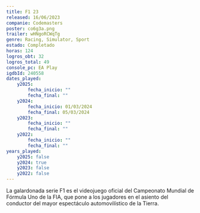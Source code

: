 ```yaml
---
title: F1 23
released: 16/06/2023
companie: Codemasters
poster: co6g3a.png
trailer: wHNgoRCWqTg
genre: Racing, Simulator, Sport
estado: Completado
horas: 124
logros_obt: 32
logros_total: 49
console_pc: EA Play
igdbId: 240558
dates_played:
    y2025:
        fecha_inicio: ""
        fecha_final: ""
    y2024:
        fecha_inicio: 01/03/2024
        fecha_final: 05/03/2024
    y2023:
        fecha_inicio: ""
        fecha_final: ""
    y2022:
        fecha_inicio: ""
        fecha_final: ""
years_played:
    y2025: false
    y2024: true
    y2023: false
    y2022: false
---
```


La galardonada serie F1 es el videojuego oficial del Campeonato Mundial de Fórmula Uno de la FIA, que pone a los jugadores en el asiento del conductor del mayor espectáculo automovilístico de la Tierra.